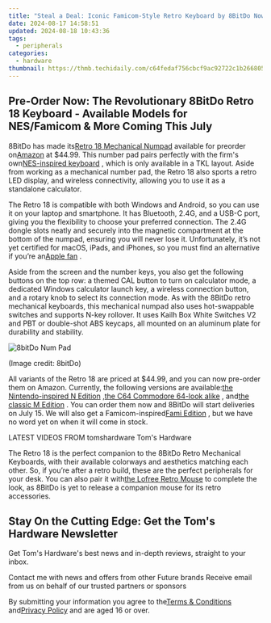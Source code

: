 ```yaml
---
title: "Steal a Deal: Iconic Famicom-Style Retro Keyboard by 8BitDo Now Just $59"
date: 2024-08-17 14:58:51
updated: 2024-08-18 10:43:36
tags:
  - peripherals
categories:
  - hardware
thumbnail: https://thmb.techidaily.com/c64fedaf756cbcf9ac92722c1b2668052e1efc526bd85097cc0c097ddacbbc3a.jpg
---
```


## Pre-Order Now: The Revolutionary 8BitDo Retro 18 Keyboard - Available Models for NES/Famicom & More Coming This July

8BitDo has made its[Retro 18 Mechanical Numpad](https://target.georiot.com/Proxy.ashx?tsid=45723&GR%5FURL=https%3A%2F%2Famazon.com%2Fdp%2FB0D4QC8R4P%2F%3Ftag%3Dhawk-future-20%26ascsubtag%3Dtomshardware-us-1019741722698360109-20) available for preorder on[Amazon](https://tools.techidaily.com) at $44.99\. This number pad pairs perfectly with the firm's own[NES-inspired keyboard](https://tools.techidaily.com) , which is only available in a TKL layout. Aside from working as a mechanical number pad, the Retro 18 also sports a retro LED display, and wireless connectivity, allowing you to use it as a standalone calculator.

 The Retro 18 is compatible with both Windows and Android, so you can use it on your laptop and smartphone. It has Bluetooth, 2.4G, and a USB-C port, giving you the flexibility to choose your preferred connection. The 2.4G dongle slots neatly and securely into the magnetic compartment at the bottom of the numpad, ensuring you will never lose it. Unfortunately, it’s not yet certified for macOS, iPads, and iPhones, so you must find an alternative if you’re an[Apple fan](https://tools.techidaily.com) .

 Aside from the screen and the number keys, you also get the following buttons on the top row: a themed CAL button to turn on calculator mode, a dedicated Windows calculator launch key, a wireless connection button, and a rotary knob to select its connection mode. As with the 8BitDo retro mechanical keyboards, this mechanical numpad also uses hot-swappable switches and supports N-key rollover. It uses Kailh Box White Switches V2 and PBT or double-shot ABS keycaps, all mounted on an aluminum plate for durability and stability.

![8bitDo Num Pad](https://cdn.mos.cms.futurecdn.net/5yccSGF6AjMmgbnyyAjka6-320-80.jpg)

 (Image credit: 8bitDo)

 All variants of the Retro 18 are priced at $44.99, and you can now pre-order them on Amazon. Currently, the following versions are available:[the Nintendo-inspired N Edition](https://target.georiot.com/Proxy.ashx?tsid=45723&GR%5FURL=https%3A%2F%2Famazon.com%2Fdp%2FB0D4QC8R4P%2F%3Ftag%3Dhawk-future-20%26ascsubtag%3Dtomshardware-us-3814386063844302644-20) ,[the C64 Commodore 64-look alike](https://target.georiot.com/Proxy.ashx?tsid=45723&GR%5FURL=https%3A%2F%2Famazon.com%2Fdp%2FB00PN9S6JU%2F%3Ftag%3Dhawk-future-20%26ascsubtag%3Dtomshardware-us-1501732480021189004-20) , and[the classic M Edition](https://target.georiot.com/Proxy.ashx?tsid=45723&GR%5FURL=https%3A%2F%2Famazon.com%2Fdp%2FB0D4QPC1GG%2F%3Ftag%3Dhawk-future-20%26ascsubtag%3Dtomshardware-us-1441840351183238502-20) . You can order them now and 8BitDo will start deliveries on July 15\. We will also get a Famicom-inspired[Fami Edition](https://target.georiot.com/Proxy.ashx?tsid=45723&GR%5FURL=https%3A%2F%2Famazon.com%2Fdp%2FB0D4QGX9QB%3Ftag%3Dhawk-future-20%26ascsubtag%3Dtomshardware-us-9491946055229661978-20) , but we have no word yet on when it will come in stock.

 LATEST VIDEOS FROM tomshardware Tom's Hardware

 The Retro 18 is the perfect companion to the 8BitDo Retro Mechanical Keyboards, with their available colorways and aesthetics matching each other. So, if you’re after a retro build, these are the perfect peripherals for your desk. You can also pair it with[the Lofree Retro Mouse](https://target.georiot.com/Proxy.ashx?tsid=45723&GR%5FURL=https%3A%2F%2Famazon.com%2FLOFREE-Bluetooth-Connection-Rechargeable-Compatible%2Fdp%2FB0CT9VX5ZM%2F%3Ftag%3Dhawk-future-20%26ascsubtag%3Dtomshardware-us-1163565040540890099-20) to complete the look, as 8BitDo is yet to release a companion mouse for its retro accessories.

## Stay On the Cutting Edge: Get the Tom's Hardware Newsletter

 Get Tom's Hardware's best news and in-depth reviews, straight to your inbox.

 Contact me with news and offers from other Future brands  Receive email from us on behalf of our trusted partners or sponsors

 By submitting your information you agree to the[Terms & Conditions](https://futureplc.com/terms-conditions/) and[Privacy Policy](https://futureplc.com/privacy-policy/) and are aged 16 or over.

<ins class="adsbygoogle"
     style="display:block"
     data-ad-format="autorelaxed"
     data-ad-client="ca-pub-7571918770474297"
     data-ad-slot="1223367746"></ins>



<ins class="adsbygoogle"
     style="display:block"
     data-ad-client="ca-pub-7571918770474297"
     data-ad-slot="8358498916"
     data-ad-format="auto"
     data-full-width-responsive="true"></ins>

